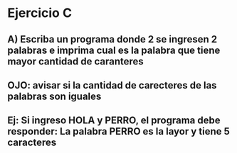 # Ejercicio C

##  A) Escriba un programa donde 2 se ingresen 2 palabras e imprima cual es la palabra que tiene mayor cantidad de caranteres 
##  OJO: avisar si la cantidad de carecteres de las palabras son iguales
##  Ej: Si ingreso HOLA y PERRO, el programa debe responder: La palabra PERRO es la layor y tiene 5 caracteres
